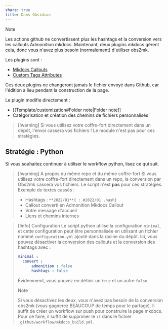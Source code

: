 ```yaml
---
share: true
title: Dans Obsidian
---
```


>[!note] 
> Les actions github ne convertissent plus les hashtags et la conversion vers les callouts Admonition mkdocs. Maintenant, deux plugins mkdocs gèrent cela, donc vous n'avez plus besoin (normalement) d'utiliser obs2mk.
>
> Les plugins sont :
> - [Mkdocs Callouts](https://github.com/sondregronas/mkdocs-callouts)
> - [Custom Tags Attributes](https://github.com/Mara-Li/mkdocs-custom-tags-attributes)
>
> Ces deux plugins ne changeront jamais le fichier envoyé dans Github, car l'édition a lieu pendant la construction de la page. 


Le plugin modifie directement :
- [[Template/customization#Folder note|Folder note]]
- Catégorisation et création des chemins de fichiers personnalisés

>[!warning] Si vous utilisez votre coffre-fort directement dans un dépôt, l'envoi cassera vos fichiers ! Le module n'est pas pour ces stratégies.

## Stratégie : Python

Si vous souhaitez continuer à utiliser le workflow python, lisez ce qui suit. 

> [!warning] A propos du même repo et du même coffre-fort
> Si vous utilisez votre coffre-fort directement dans un repo, la conversion par Obs2mk cassera vos fichiers. Le script n'est **pas** pour ces stratégies. 
> Exemple de textes cassés :
> - Hashtags : `**2022/01**{ : #2022/01 .hash}`
> - Callout converti en Admonition Mkdocs Callout
> - Votre message d'accueil
> - Liens et chemins internes

> [!info] Configuration 
> Le script python utilise la configuration `minimal`, et cette configuration peut être personnalisée en utilisant un fichier nommé `configuration.yml` ajouté dans la racine du dépôt. 
> Ici, vous pouvez désactiver la conversion des callouts et la conversion des hashtags avec :
> ```yaml
> minimal :
>   convert :
>       admonition : false
>       hashtags : false
> ```
> Évidemment, vous pouvez en définir un `true` et un autre `false`.
>> [!note]
>> Si vous désactivez les deux, vous n'avez pas besoin de la conversion obs2mk (vous gagnerez BEAUCOUP de temps pour le partage). Il suffit de créer un workflow sur push pour construire la page mkdocs.
>> Pour ce faire, il suffit de supprimer le `if` dans le fichier `.github/workflow/mkdocs_build.yml`. 

